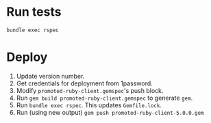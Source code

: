 # Run tests

```
bundle exec rspec
```

# Deploy

1. Update version number.
2. Get credentials for deployment from 1password.
3. Modify `promoted-ruby-client.gemspec`'s push block.
4. Run `gem build promoted-ruby-client.gemspec` to generate `gem`.
5. Run `bundle exec rspec`.  This updates `Gemfile.lock`.
6. Run (using new output) `gem push promoted-ruby-client-5.0.0.gem`
